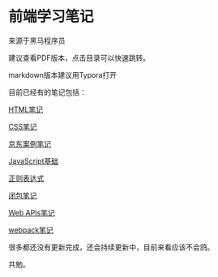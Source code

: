 # 前端学习笔记

来源于黑马程序员

建议查看PDF版本，点击目录可以快速跳转。

markdown版本建议用Typora打开

目前已经有的笔记包括：

[HTML笔记](https://github.com/babbittry/Front-end-notes/blob/master/HTML-notes/01-HTML.md)

[CSS笔记](https://github.com/babbittry/Front-end-notes/blob/master/CSS-notes/02-CSS.md)

[京东案例笔记](https://github.com/babbittry/Front-end-notes/blob/master/%E4%BA%AC%E4%B8%9C%E6%A1%88%E4%BE%8B-notes/jd.md)

[JavaScript基础](https://github.com/babbittry/Front-end-notes/blob/master/JavaScript-notes/01-JavaScript%E5%9F%BA%E7%A1%80.md)

[正则表达式](https://github.com/babbittry/Front-end-notes/blob/master/JavaScript-notes/%E6%AD%A3%E5%88%99%E8%A1%A8%E8%BE%BE%E5%BC%8F.md)

[闭包笔记](https://github.com/babbittry/Front-end-notes/blob/master/JavaScript-notes/%E9%97%AD%E5%8C%85.md)

[Web APIs笔记](https://github.com/babbittry/Front-end-notes/blob/master/Web%20APIs-notes/Web%20APIs.md)

[webpack笔记](https://github.com/babbittry/Front-end-notes/blob/master/Webpack-notes/webpack3%E5%BF%AB%E9%80%9F%E5%85%A5%E9%97%A8%E6%95%99%E7%A8%8B.md)

很多都还没有更新完成，还会持续更新中，目前来看应该不会鸽。

共勉。
